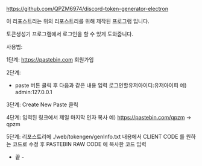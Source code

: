 https://github.com/QPZM6974/discord-token-generator-electron

이 리포스트리는 위의 리포스트리를 위해 제작된 프로그램 입니다.

토큰생성기 프로그램에서 로그인을 할 수 있게 도와줍니다.


사용법:

1단계:
https://pastebin.com 회원가입

2단계:
+ paste 버튼 클릭 후 다음과 같은 내용 입력
로그인할유저아이디:유저아이피
예) admin:127.0.0.1

3단계:
Create New Paste 클릭

4단계:
입력된 링크에서 제일 마지막 인자 복사
예) https://pastebin.com/qpzm -> qpzm

5단계:
리포스트리에 ./web/tokengen/genInfo.txt 내용에서 CLIENT CODE 를 원하는 코드로 수정 후 PASTEBIN RAW CODE 에 복사한 코드 입력

- 끝 -